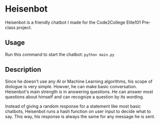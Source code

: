 # Heisenbot
Heisenbot is a friendly chatbot I made for the Code2College Elite101 Pre-class project.

## Usage
Run this command to start the chatbot:
`python main.py`

## Description

Since he doesn't use any AI or Machine Learning algorithms, his scope of diologue is very simple. Howver, he can make basic conversation.
Heisenbot's main strength is in answering questions. He can answer most questions about himself and can recognize a question by its wording.

Instead of giving a random response for a statement like most basic chatbots, Heisenbot runs a hash function on user input to decide what to say. 
This way, his response is always the same for any message he is sent.
